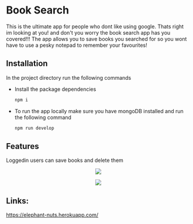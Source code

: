 # Book Search 

This is the ultimate app for people who dont like using google. Thats right im looking at you! and don't you worry the book search app has you covered!!!
The app allows you to save books you searched for so you wont have to use a pesky notepad to remember your favourites!

## Installation

In the project directory run the following commands

- Install the package dependencies
  ```sh
  npm i
  ```
- To run the app locally make sure you have mongoDB installed and run the following command
  ```sh
  npm run develop
  ```

## Features
Loggedin users can save books and delete them

<p align="center">
<img src="https://user-images.githubusercontent.com/114792819/227087892-26a06bba-74ee-458a-a30f-f67de43a30c8.png" />
</p>

<p align="center">
<img src="https://user-images.githubusercontent.com/114792819/227088105-395d55ff-cd67-40d4-b083-60bafe9fa271.png" />
</p>

## Links:
https://elephant-nuts.herokuapp.com/ 
